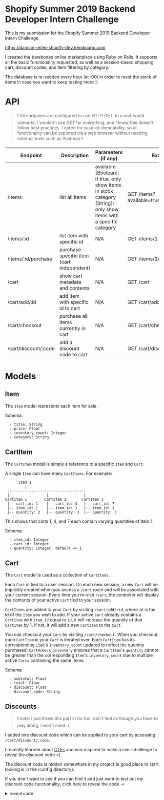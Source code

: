 # Shopify Summer 2019 Backend Developer Intern Challenge
This is my submission for the Shopify Summer 2019 Backend Developer Intern Challenge.

https://damian-reiter-shopify-dev.herokuapp.com

I created the barebones online marketplace using Ruby on Rails.
It supports all the basic functionality requested, as well as a session-based shopping cart, discount codes, and item filtering by category.

The database is re-seeded every hour (at :00) in order to reset the stock of items in case you want to keep testing more :)

# API
> ❗ All endpoints are configured to use HTTP GET. In a real-world scenario, I wouldn't use GET for everything, and I know this doesn't follow best practices. I opted for ease-of-demoability, so all functionality can be explored via a web browser without needing external tools such as Postman ❗

| Endpoint       | Description                       | Parameters (if any)                                                                                                 | Example                                                                                          |
|----------------|-----------------------------------|---------------------------------------------------------------------------------------------------------------------|---------------------------------------------------------------------------------------------------|
| /items         | list all items                    |  available [Boolean]: if true, only show items in stock <br > category [String]: only show items with a specific category |  GET /items?available=true&category=toys |
| /items/:id     | list item with specific id        | N/A                                                                                                                 |  GET /items/1                                                              |
/items/:id/purchase | purchase specific item (cart independent) | N/A | GET /items/1/purchase
| /cart          | show cart metadata and contents   | N/A                                                                                                                 |  GET /cart                                                               |
| /cart/add/:id | add item with specific id to cart | N/A                                                                                                                 |  GET /cart/add/2 |
| /cart/checkout | purchase all items currently in cart | N/A | GET /cart/checkout
/cart/discount/:code | add a discount code to cart. | N/A | GET /cart/discount/25off

# Models
## Item
The `Item` model represents each item for sale.

Schema:
```
  - title: String
  - price: Float
  - inventory_count: Integer
  - category: String
```

## CartItem
The `CartItem` model is simply a reference to a specific `Item` and `Cart`.

A single `Item` can have many `CartItems`. For example:

```
      Item 1
         |
 ------------------------------------
 |                 |                |
CartItem 1        CartItem 2       CartItem 3
 |-- cart_id: 1    |-- cart_id: 4   |-- cart_id: 7
 |-- item_id: 1    |-- item_id: 1   |-- item_id: 1
 |-- quantity: 2   |-- quantity: 1  |-- quantity: 5
```

This shows that carts 1, 4, and 7 each contain varying quantities of Item 1.

Schema:
```
  - item_id: Integer
  - cart_id: Integer
  - quantity: Integer, default => 1
```

## Cart
The `Cart` model is used as a collection of `CartItems`.

Each `Cart` is tied to a user session. On each new session, a new `Cart` will be implicitly created when you access a `/cart` route and will be associated with your current session. Every time you re-visit `/cart`, the controller will display the contents of your active `Cart` tied to your session.

`CartItems` are added to your `Cart` by visiting `/cart/add/:id`, where `id` is the id of the `Item` you wish to add. If your active `Cart` already contains a `CartItem` with `item_id` equal to `id`, it will increase the quantity of that `CartItem` by 1. If not, it will add a new `CartItem` to the `Cart`.

You can checkout your `Cart` by visiting `/cart/checkout`. When you checkout, each `CartItem` in your `Cart` is iterated over. Each `CartItem` has its corresponding `Item`'s `inventory_count` updated to reflect the quantity purchased. `Cart#check_inventory` ensures that a `CartItem`'s `quantity` cannot be greater than the corresponding `Item`'s `inventory_count` due to multiple active `Carts` containing the same items.

Schema:
```
  - subtotal: Float
  - total: Float
  - discount: Float
  - discount_code: String
```

## Discounts
> ❗ note: I just threw this part in for fun, don't feel as though you have to play along, I won't mind :)

I added one discount code which can be applied to your cart by accessing `/cart/discount/:code`.

I recently learned about [CTFs](https://ctfs.github.io/resources/) and was inspired to make a mini-challenge to reveal the discount code =).

The discount code is hidden somewhere in my project (a good place to start looking is in the /config directory).

If you don't want to see if you can find it and just want to test out my discount code functionality, click here to reveal the code ->

<details><summary>reveal code</summary>
code is: chara
</details>
